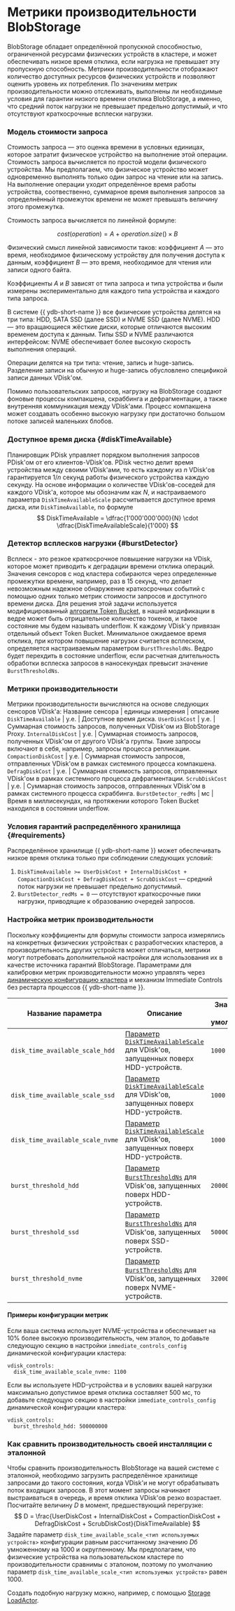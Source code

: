 # Метрики производительности BlobStorage

BlobStorage обладает определённой пропускной способностью, ограниченной ресурсами физических устройств в кластере, и может обеспечивать низкое время отклика, если нагрузка не превышает эту пропускную способность. Метрики производительности отображают количество доступных ресурсов физических устройств и позволяют оценить уровень их потребления. По значениям метрик производительности можно отслеживать, выполнены ли необходимые условия для гарантии низкого времени отклика BlobStorage, а именно, что средний поток нагрузки не превышает предельно допустимый, и что отсутствуют краткосрочные всплески нагрузки.

### Модель стоимости запроса

Стоимость запроса — это оценка времени в условных единицах, которое затратит физическое устройство на выполнение этой операции. Стоимость запроса вычисляется по простой модели физического устройства. Мы предполагаем, что физическое устройство может одновременно выполнять только один запрос на чтение или на запись. На выполнение операции уходит определённое время работы устройства, соотвественно, суммарное время выполнения запросов за определнённый промежуток времени не может превышать величину этого промежутка. 

Стоимость запроса вычисляется по линейной формуле:

$$
cost(operation) = A + operation.size() \times B
$$

Физический смысл линейной зависимости таков: коэффициент $A$ — это время, необходимое физическому устройству для получения доступа к данным, коэффициент $B$ — это время, необходимое для чтения или записи одного байта.

Коэффициенты $A$ и $B$ зависят от типа запроса и типа устройства и были измерены экспериментально для каждого типа устройства и каждого типа запроса.

В системе {{ ydb-short-name }} все физические устройства делятся на три типа: HDD, SATA SSD (далее SSD) и NVME SSD (далее NVME). HDD — это вращающиеся жёсткие диски, которые отличаются высоким временем доступа к данным. Типы SSD и NVME различаются интерфейсом: NVME обеспечивает более высокую скорость выполнения операций.

Операции делятся на три типа: чтение, запись и huge-запись. Разделение записи на обычную и huge-запись обусловлено спецификой записи данных VDisk'ом.

Помимо пользовательских запросов, нагрузку на BlobStorage создают фоновые процессы компакшена, скраббинга и дефрагментации, а также внутренняя коммуникация между VDisk'ами. Процесс компакшена может создавать особенно высокую нагрузку при достаточно большом потоке записей маленьких блобов.

### Доступное время диска {#diskTimeAvailable}

Планировщик PDisk управляет порядком выполнения запросов PDisk'ом от его клиентов-VDisk'ов. PDisk честно делит время устройства между своими VDisk'ами, то есть каждому из $n$ VDisk'ов гарантируется $1/n$ секунд работы физического устройства каждую секунду. На основе информации о количестве VDisk'ов-соседей для каждого VDisk'а, которое мы обозначим как $N$, и настраиваемого параметра `DiskTimeAvailableScale` рассчитывается доступное время диска, или `DiskTimeAvailable`, по формуле
$$
    DiskTimeAvailable = \dfrac{1'000'000'000}{N} \cdot \dfrac{DiskTimeAvailableScale}{1'000} 
$$

### Детектор всплесков нагрузки {#burstDetector}

Всплеск - это резкое краткосрочное повышение нагрузки на VDisk, которое может приводить к деградации времени отклика операций. Значения сенсоров с нод кластера собираются через определенные промежутки времени, например, раз в 15 секунд, что делает невозможным надежное обнаружение краткосрочных событий с помощью одних только метрик стоимости запросов и доступного времени диска. Для решения этой задачи используется модифицированный [алгоритм Token Bucket](https://ru.wikipedia.org/wiki/%D0%90%D0%BB%D0%B3%D0%BE%D1%80%D0%B8%D1%82%D0%BC_%D1%82%D0%B5%D0%BA%D1%83%D1%89%D0%B5%D0%B3%D0%BE_%D0%B2%D0%B5%D0%B4%D1%80%D0%B0), в нашей модификации в ведре может быть отрицательное количество токенов, и такое состояние мы будем называть underflow. К каждому VDisk'у привязан отдельный объект Token Bucket. Минимальное ожидаемое время отклика, при котором повышение нагрузки считается всплеском, определяется настраиваемым параметром `BurstThresholdNs`. Ведро будет перехдить в состояние underflow, если расчетная длительность обработки всплеска запросов в наносекундах превысит значение `BurstThresholdNs`.

### Метрики производительности
Метрики производительности вычисляются на основе следующих сенсоров VDisk'а:
Название сенсора | единицы измерения | описание
`DiskTimeAvailable` | у.е. | Доступное время диска.
`UserDiskCost` | у.е. | Суммарная стоимость запросов, полученных VDisk'ом из BlobStorage Proxy.
`InternalDiskCost` | у.е. | Суммарная стоимость запросов, полученных VDisk'ом от другого VDisk'а группы. Такие запросы включают в себя, например, запросы процесса репликации.
`CompactionDiskCost` | у.е. | Суммарная стоимость запросов, отправленных VDisk'ом в рамках системного процесса компакшена.
`DefragDiskCost` | у.е. | Суммарная стоимость запросов, отправленных VDisk'ом в рамках системного процесса дефрагментации.
`ScrubDiskCost` | у.е. | Суммарная стоимость запросов, отправленных VDisk'ом в рамках системного процесса скраббинга.
`BurstDetector_redMs` | мс | Время в миллисекундах, на протяжении которого Token Bucket находился в состоянии underflow.

### Условия гарантий распределённого хранилища {#requirements}
Распределённое хранилище {{ ydb-short-name }} может обеспечивать низкое время отклика только при соблюдении следующих условий:

1. `DiskTimeAvailable >= UserDiskCost + InternalDiskCost + CompactionDiskCost + DefragDiskCost + ScrubDiskCost` — средний поток нагрузки не превышает предельно допустимый.
2. `BurstDetector_redMs = 0` — отсутствуют краткосрочные пики нагрузки, приводящие к образованию очередей запросов.

### Настройка метрик производительности

Поскольку коэффициенты для формулы стоимости запроса измерялись на конкретных физических устройствах с разработческих кластеров, а производительность других устройств может отличаться, метрики могут потребовать дополнительной настройки для использования их в качестве источника гарантий BlobStorage. Параметрами для калибровки метрик производительности можно управлять через [динамическую конфигурацию кластера](../../maintenance/manual/dynamic-config.md) и механизм Immediate Controls без рестарта процессов {{ ydb-short-name }}.

Название параметра | Описание | Значение по умолчанию 
--- | --- | ---
`disk_time_available_scale_hdd` | [Параметр `DiskTimeAvailableScale`](#diskTimeAvailable) для VDisk'ов, запущенных поверх HDD-устройств. | `1000`
`disk_time_available_scale_ssd` | [Параметр `DiskTimeAvailableScale`](#diskTimeAvailable) для VDisk'ов, запущенных поверх HDD-устройств. | `1000`
`disk_time_available_scale_nvme` | [Параметр `DiskTimeAvailableScale`](#diskTimeAvailable) для VDisk'ов, запущенных поверх HDD-устройств. | `1000`
`burst_threshold_hdd` | [Параметр `BurstThresholdNs`](#burstDetector) для VDisk'ов, запущенных поверх HDD-устройств. | `200000000`
`burst_threshold_ssd` | [Параметр `BurstThresholdNs`](#burstDetector) для VDisk'ов, запущенных поверх SSD-устройств. | `50000000`
`burst_threshold_nvme` | [Параметр `BurstThresholdNs`](#burstDetector) для VDisk'ов, запущенных поверх NVME-устройств. | `32000000`

#### Примеры конфигурации метрик
Если ваша система использует NVME-устройства и обеспечивает на 10% более высокую производительность, чем эталон, то добавьте следующую секцию в настройки `immediate_controls_config` динамической конфигурации кластера:
```
vdisk_controls:
  disk_time_available_scale_nvme: 1100
```

Если вы используете HDD-устройства и в условиях вашей нагрузки максимально допустимое время отклика составляет 500 мс, то добавьте следующую секцию в настройки `immediate_controls_config` динамической конфигурации кластера:
```
vdisk_controls:
  burst_threshold_hdd: 500000000
```

### Как сравнить производительность своей инсталляции с эталонной

Чтобы сравнить производительность BlobStorage на вашей системе с эталонной, необходимо загрузить распределённое хранилище запросами до такого состояния, когда VDisk'и не могут обрабатывать поток входящих запросов. В этот момент запросы начинают выстраиваться в очередь, и время отклика VDisk'ов резко возрастает. Посчитайте величину $D$ в момент, предшествующий перегрузке:
$$
D = \frac{UserDiskCost + InternalDiskCost + CompactionDiskCost + DefragDiskCost + ScrubDiskCost}{DiskTimeAvailable}
$$
Задайте параметр `disk_time_available_scale_<тип используемых устройств>` конфигурации равным рассчитанному значению $D$б умноженному на 1000 и округленному. Мы предполагаем, что физические устройства на пользовательском кластере по производительности сравнимы с эталоном, поэтому по умолчанию параметр `disk_time_available_scale_<тип используемых устройств>` равен 1000.

Создать подобную нагрузку можно, например, с помощью [Storage LoadActor](../../../contributor/load-actors-storage.md).
